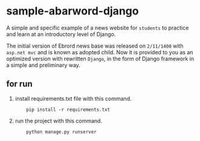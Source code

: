 # sample-abarword-django

A simple and specific example of a news website for `students` to practice and learn at an introductory level of Django.

The initial version of Ebrord news base was released on `2/11/1400` with `asp.net mvc` and is known as adopted child. Now it is provided to you as an optimized version with rewritten `Django`, in the form of Django framework in a simple and preliminary way.

## for run

1. install requirements.txt file with this command.

    ```
        pip install -r requirements.txt
    ```
2. run the project with this command.

    ```
        python manage.py runserver
    ```